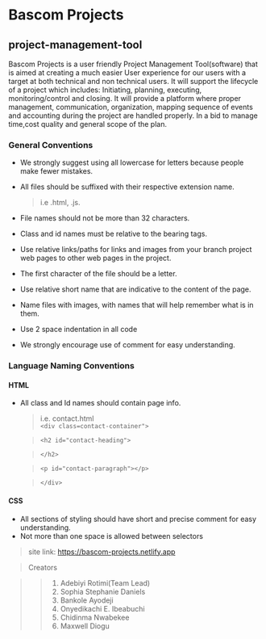 # Bascom Projects

## project-management-tool

Bascom Projects is a user friendly Project Management Tool(software) that is aimed at creating a much easier User experience for our users with a target at both technical and non technical users. It will support the lifecycle of a project which includes: Initiating, planning, executing, monitoring/control and closing. It will provide a platform where proper management, communication, organization, mapping sequence of events and accounting during the project are handled properly. In a bid to manage time,cost quality and general scope of the plan.

### General Conventions

- We strongly suggest using all lowercase for letters because people make fewer mistakes.
- All files should be suffixed with their respective extension name.

  > i.e .html, .js.

- File names should not be more than 32 characters.
- Class and id names must be relative to the bearing tags.
- Use relative links/paths for links and images from your branch project web pages to other web pages in the project.

- The first character of the file should be a letter.
- Use relative short name that are indicative to the content of the page.
- Name files with images, with names that will help remember what is in them.

- Use 2 space indentation in all code
- We strongly encourage use of comment for easy understanding.

### Language Naming Conventions

#### HTML

- All class and Id names should contain page info.

  > i.e. contact.html  
  > `<div class=contact-container">`

  > `<h2 id="contact-heading">`

  > `</h2>`

  > `<p id="contact-paragraph"></p>`

  > `</div>`

#### CSS

- All sections of styling should have short and precise comment for easy understanding.
- Not more than one space is allowed between selectors

> site link: https://bascom-projects.netlify.app


> Creators

> > 1.  Adebiyi Rotimi(Team Lead)
> > 2.  Sophia Stephanie Daniels
> > 3.  Bankole Ayodeji
> > 4.  Onyedikachi E. Ibeabuchi
> > 5.  Chidinma Nwabekee
> > 6.  Maxwell Diogu
